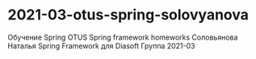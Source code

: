 ﻿# 2021-03-otus-spring-solovyanova
Обучение Spring
OTUS Spring framework homeworks Соловьянова Наталья Spring Framework для Diasoft Группа 2021-03

